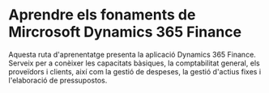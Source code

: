 # Aprendre els fonaments de Mircrosoft Dynamics 365 Finance
Aquesta ruta d'aprenentatge presenta la aplicació Dynamics 365 Finance. Serveix per a conèixer les capacitats bàsiques, la comptabilitat
general, els proveïdors i clients, així com la gestió de despeses, la gestió d'actius fixes i l'elaboració de pressupostos.
